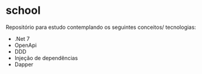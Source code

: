 # school

Repositório para estudo contemplando os seguintes conceitos/ tecnologias:

* .Net 7
* OpenApi
* DDD
* Injeção de dependências
* Dapper
